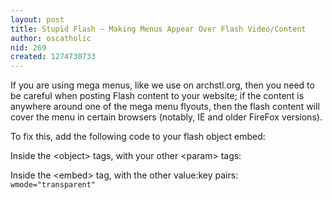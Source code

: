 ```yaml
---
layout: post
title: Stupid Flash – Making Menus Appear Over Flash Video/Content
author: oscatholic
nid: 269
created: 1274730733
---
```

<p>If you are using mega menus, like we use on archstl.org, then you need to be careful when posting Flash content to your website; if the content is anywhere around one of the mega menu flyouts, then the flash content will cover the menu in certain browsers (notably, IE and older FireFox versions).</p>
<p>To fix this, add the following code to your flash object embed:</p>
<p>Inside the &lt;object&gt; tags, with your other &lt;param&gt; tags: <code><param name="wmode" value="transparent"></code></p>
<p>Inside the &lt;embed&gt; tag, with the other value:key pairs: <code>wmode="transparent"</code></p>
